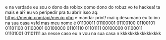 e na verdade eu sou o dono da roblox qomo dono do robuz vo te hackea!
ta mais e ai?
eu vo peripedir pra tu abrir isso aq: https://meuip.com/api/meuip.php e mandar print!
mai q desumano 
eu to ino na sua casa vsfd
mas meu nome é 01100011 01100001 01100100 01100101 01101100 01100001 00100000 01101110 01101111 00100000 01100011 01101001 01101111
aa nesse caso eu n vou na sua casa n kkkkkkkkkkkkkkkkk
